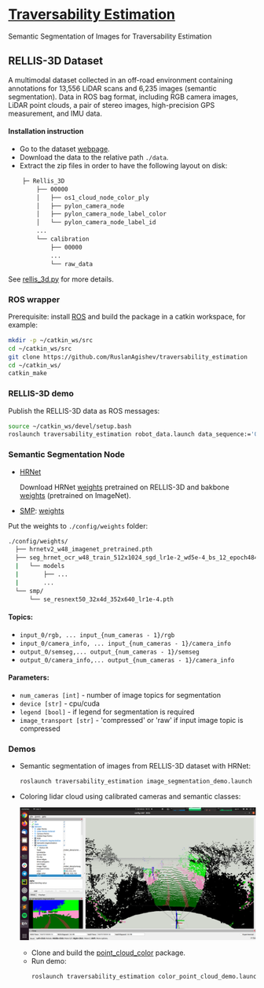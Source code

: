 # [Traversability Estimation](https://docs.google.com/document/d/1ZKGbDJ3xky1IdwFRN3pk5FYKq3wiQ5QcbyBPlOGammw/edit?usp=sharing)

Semantic Segmentation of Images for Traversability Estimation

## <a name="rellis3d">RELLIS-3D Dataset</a>

A multimodal dataset collected in an off-road environment containing annotations
for 13,556 LiDAR scans and 6,235 images (semantic segmentation).
Data in ROS bag format, including RGB camera images, LiDAR point clouds, a pair of stereo images,
high-precision GPS measurement, and IMU data.

#### Installation instruction

- Go to the dataset [webpage](https://unmannedlab.github.io/research/RELLIS-3D).
- Download the data to the relative path `./data`.
- Extract the zip files in order to have the following layout on disk:

```bash
    ├─ Rellis_3D
        ├── 00000
        │   ├── os1_cloud_node_color_ply
        │   ├── pylon_camera_node
        │   ├── pylon_camera_node_label_color
        │   └── pylon_camera_node_label_id
        ...
        └── calibration
            ├── 00000
            ...
            └── raw_data
```

See [rellis_3d.py](src/datasets/rellis_3d.py) for more details.

### ROS wrapper

Prerequisite: install [ROS](http://wiki.ros.org/ROS/Installation)
and build the package in a catkin workspace, for example:

```bash
mkdir -p ~/catkin_ws/src
cd ~/catkin_ws/src
git clone https://github.com/RuslanAgishev/traversability_estimation
cd ~/catkin_ws/
catkin_make
```

### RELLIS-3D demo

Publish the RELLIS-3D data as ROS messages:

```bash
source ~/catkin_ws/devel/setup.bash
roslaunch traversability_estimation robot_data.launch data_sequence:='00000'
```

### Semantic Segmentation Node

- [HRNet](https://github.com/unmannedlab/RELLIS-3D/tree/main/benchmarks/HRNet-Semantic-Segmentation-HRNet-OCR)

    Download HRNet
    [weights](https://drive.google.com/drive/folders/1TriTUg2sn3i2SzNgC5CSRuvM3pdt7EU_?usp=sharing) pretrained on RELLIS-3D
    and bakbone [weights](https://onedrive.live.com/?authkey=%21AKvqI6pBZlifgJk&cid=F7FD0B7F26543CEB&id=F7FD0B7F26543CEB%21116&parId=F7FD0B7F26543CEB%21105&action=locate) (pretrained on ImageNet).

- [SMP](https://github.com/qubvel/segmentation_models.pytorch):
    [weights](https://drive.google.com/drive/folders/1WDbBEgDVPPBbWUka5zZKFoOfhAm-jTZr?usp=sharing)

Put the weights to `./config/weights` folder:

```bash
./config/weights/
  ├── hrnetv2_w48_imagenet_pretrained.pth
  ├── seg_hrnet_ocr_w48_train_512x1024_sgd_lr1e-2_wd5e-4_bs_12_epoch484/
  |   └── models
  |       ├── ...
  |       ...
  └── smp/
      └── se_resnext50_32x4d_352x640_lr1e-4.pth
```

#### Topics:

- `input_0/rgb, ... input_{num_cameras - 1}/rgb`
- `input_0/camera_info, ... input_{num_cameras - 1}/camera_info`
- `output_0/semseg,... output_{num_cameras - 1}/semseg`
- `output_0/camera_info,... output_{num_cameras - 1}/camera_info`

#### Parameters:

- `num_cameras [int]` - number of image topics for segmentation
- `device [str]` - cpu/cuda
- `legend [bool]` - if legend for segmentation is required
- `image_transport [str]` - 'compressed' or 'raw' if input image topic is compressed

### Demos

- Semantic segmentation of images from RELLIS-3D dataset with HRNet:

    ```bash
    roslaunch traversability_estimation image_segmentation_demo.launch 
    ```

- Coloring lidar cloud using calibrated cameras and semantic classes:

    ![](./docs/colored_pc_demo.png)
    
    - Clone and build the [point_cloud_color](https://github.com/ctu-vras/point_cloud_color) package.
    - Run demo:
        ```bash
        roslaunch traversability_estimation color_point_cloud_demo.launch
        ```
